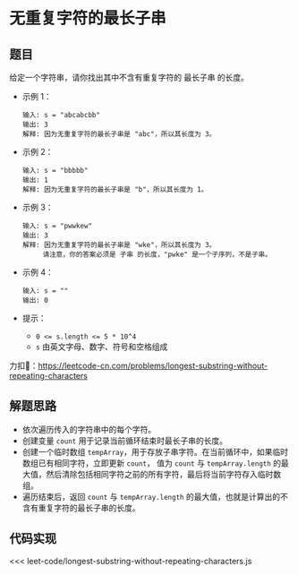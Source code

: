 # 无重复字符的最长子串

## 题目

给定一个字符串，请你找出其中不含有重复字符的 最长子串 的长度。

* 示例 1：

  ``` 
  输入: s = "abcabcbb"
  输出: 3 
  解释: 因为无重复字符的最长子串是 "abc"，所以其长度为 3。
  ```

* 示例 2：
  
  ``` 
  输入: s = "bbbbb"
  输出: 1
  解释: 因为无重复字符的最长子串是 "b"，所以其长度为 1。
  ```

* 示例 3：
  
  ```
  输入: s = "pwwkew"
  输出: 3
  解释: 因为无重复字符的最长子串是 "wke"，所以其长度为 3。
       请注意，你的答案必须是 子串 的长度，"pwke" 是一个子序列，不是子串。
  ```

* 示例 4：
  
  ```
  输入: s = ""
  输出: 0
  ```

* 提示：
  * `0 <= s.length <= 5 * 10^4`
  * `s` 由英文字母、数字、符号和空格组成

力扣🔗：<https://leetcode-cn.com/problems/longest-substring-without-repeating-characters>

## 解题思路

* 依次遍历传入的字符串中的每个字符。
* 创建变量 `count` 用于记录当前循环结束时最长子串的长度。
* 创建一个临时数组 `tempArray`，用于存放子串字符。在当前循环中，如果临时数组已有相同字符，立即更新 `count`， 值为 `count` 与 `tempArray.length` 的最大值，然后清除包括相同字符之前的所有字符，最后将当前字符存入临时数组。
* 遍历结束后，返回 `count` 与 `tempArray.length` 的最大值，也就是计算出的不含有重复字符的最长子串的长度。

## 代码实现

<<< leet-code/longest-substring-without-repeating-characters.js
